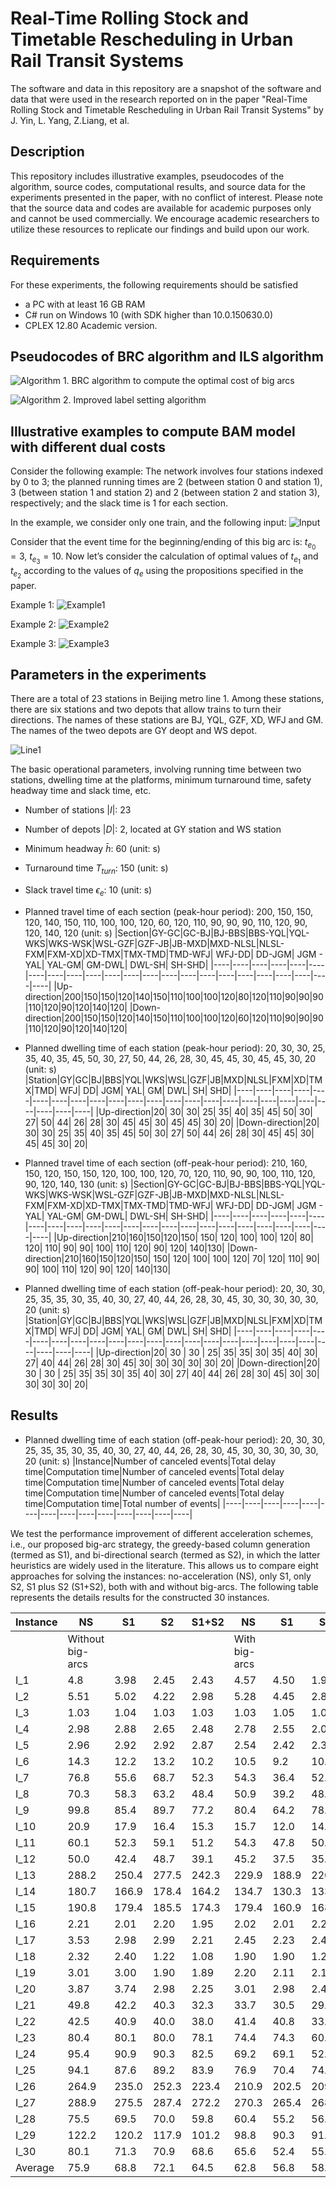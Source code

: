 # Real-Time Rolling Stock and Timetable Rescheduling in Urban Rail Transit Systems

The software and data in this repository are a snapshot of the software and data
that were used in the research reported on in the paper "Real-Time Rolling Stock and Timetable Rescheduling in Urban Rail Transit Systems" by J. Yin, L. Yang, Z.Liang, et al.
## Description

This repository includes illustrative examples, pseudocodes of the algorithm, source codes, computational results, and source data for the experiments presented in the paper, with no conflict of interest. Please note that the source data and codes are available for academic purposes only and cannot be used commercially. We encourage academic researchers to utilize these resources to replicate our findings and build upon our work.

## Requirements
For these experiments, the following requirements should be satisfied
* a PC with at least 16 GB RAM
* C# run on Windows 10 (with SDK higher than 10.0.150630.0)
* CPLEX 12.80 Academic version.

## Pseudocodes of BRC algorithm and ILS algorithm

![Algorithm 1. BRC algorithm to compute the optimal cost of big arcs](https://github.com/JerryYINJIATENG/RSTO-platform/blob/master/Materials/ILS.png)


![Algorithm 2. Improved label setting algorithm](https://github.com/JerryYINJIATENG/RSTO-platform/blob/master/Materials/LabelCorrecting.jpg)

## Illustrative examples to compute BAM model with different dual costs
Consider the following example: The network involves four stations indexed by 0 to 3; the planned running times are 2 (between station 0 and station 1), 3 (between station 1 and station 2) and 2 (between station 2 and station 3), respectively; and the slack time is 1 for each section. 

In the example, we consider only one train, and the following input:
![Input](https://github.com/JerryYINJIATENG/RSTO-platform/blob/master/Materials/input.png)

Consider that the event time for the beginning/ending of this big arc is: $t_{e_0}=3$, $t_{e_3}=10$. Now let’s consider the calculation of optimal values of $t_{e_1}$ and  $t_{e_2}$ 	according to the values of $q_e$ using the propositions specified in the paper.

Example 1:
![Example1](https://github.com/JerryYINJIATENG/RSTO-platform/blob/master/Materials/example1.png)

Example 2:
![Example2](https://github.com/JerryYINJIATENG/RSTO-platform/blob/master/Materials/example2.png)

Example 3:
![Example3](https://github.com/JerryYINJIATENG/RSTO-platform/blob/master/Materials/example3.png)


## Parameters in the experiments

There are a total of 23 stations in Beijing metro line 1. Among these stations, there are six stations and two depots that allow trains to turn their directions. The names of these stations are BJ, YQL, GZF, XD, WFJ and GM. The names of the tweo depots are GY deopt and WS depot.

![Line1](https://github.com/JerryYINJIATENG/RSTO-platform/blob/master/Materials/Line1Layout.jpg)

The basic operational parameters, involving running time between two stations, dwelling time at the platforms, minimum turnaround time, safety headway time  and slack time, etc.

* Number of stations $|I|$: 23
* Number of depots $|D|$: 2, located at GY station and WS station
* Minimum headway $\bar{h}$: 60 (unit: s)
* Turnaround time $T_{turn}$: 150 (unit: s)
* Slack travel time $\epsilon_e$: 10 (unit: s)
* Planned travel time of each section (peak-hour period): 200, 150, 150, 120, 140, 150, 110, 100, 100, 120, 60, 120, 110, 90, 90, 90, 110, 120, 90, 120, 140, 120 (unit: s)
  |Section|GY-GC|GC-BJ|BJ-BBS|BBS-YQL|YQL-WKS|WKS-WSK|WSL-GZF|GZF-JB|JB-MXD|MXD-NLSL|NLSL-FXM|FXM-XD|XD-TMX|TMX-TMD|TMD-WFJ| WFJ-DD| DD-JGM| JGM - YAL| YAL-GM| GM-DWL| DWL-SH| SH-SHD|
  |----|----|----|----|----|----|----|----|----|----|----|----|----|----|----|----|----|----|----|----|----|----|----|
  |Up-direction|200|150|150|120|140|150|110|100|100|120|80|120|110|90|90|90|110|120|90|120|140|120|
  |Down-direction|200|150|150|120|140|150|110|100|100|120|60|120|110|90|90|90|110|120|90|120|140|120|
* Planned dwelling time of each station (peak-hour period): 20, 30, 30, 25, 35, 40, 35, 45, 50, 30, 27, 50, 44, 26, 28, 30, 45, 45, 30, 45, 45, 30, 20 (unit: s)
|Station|GY|GC|BJ|BBS|YQL|WKS|WSL|GZF|JB|MXD|NLSL|FXM|XD|TMX|TMD| WFJ| DD| JGM| YAL| GM| DWL| SH| SHD|
  |----|----|----|----|----|----|----|----|----|----|----|----|----|----|----|----|----|----|----|----|----|----|----|----|
  |Up-direction|20| 30| 30| 25| 35| 40| 35| 45| 50| 30| 27| 50| 44| 26| 28| 30| 45| 45| 30| 45| 45| 30| 20|
  |Down-direction|20| 30| 30| 25| 35| 40| 35| 45| 50| 30| 27| 50| 44| 26| 28| 30| 45| 45| 30| 45| 45| 30| 20|

* Planned travel time of each section (off-peak-hour period): 210, 160, 150, 120, 150, 150, 120, 100, 100, 120, 70, 120, 110, 90, 90, 100, 110, 120, 90, 120, 140, 130 (unit: s)
  |Section|GY-GC|GC-BJ|BJ-BBS|BBS-YQL|YQL-WKS|WKS-WSK|WSL-GZF|GZF-JB|JB-MXD|MXD-NLSL|NLSL-FXM|FXM-XD|XD-TMX|TMX-TMD|TMD-WFJ| WFJ-DD| DD-JGM| JGM - YAL| YAL-GM| GM-DWL| DWL-SH| SH-SHD|
  |----|----|----|----|----|----|----|----|----|----|----|----|----|----|----|----|----|----|----|----|----|----|----|
  |Up-direction|210|160|150|120|150| 150| 120| 100| 100| 120| 80| 120| 110| 90| 90| 100| 110| 120| 90| 120| 140|130|
  |Down-direction|210|160|150|120|150| 150| 120| 100| 100| 120| 70| 120| 110| 90| 90| 100| 110| 120| 90| 120| 140|130|
  
* Planned dwelling time of each station (off-peak-hour period): 20, 30, 30, 25, 35, 35, 30, 35, 40, 30, 27, 40, 44, 26, 28, 30, 45, 30, 30, 30, 30, 30, 20 (unit: s)
|Station|GY|GC|BJ|BBS|YQL|WKS|WSL|GZF|JB|MXD|NLSL|FXM|XD|TMX|TMD| WFJ| DD| JGM| YAL| GM| DWL| SH| SHD|
  |----|----|----|----|----|----|----|----|----|----|----|----|----|----|----|----|----|----|----|----|----|----|----|----|
  |Up-direction|20| 30 | 30 | 25| 35| 35| 30| 35| 40| 30| 27| 40| 44| 26| 28| 30| 45| 30| 30| 30| 30| 30| 20|
  |Down-direction|20| 30 | 30 | 25| 35| 35| 30| 35| 40| 30| 27| 40| 44| 26| 28| 30| 45| 30| 30| 30| 30| 30| 20|

  
## Results

* Planned dwelling time of each station (off-peak-hour period): 20, 30, 30, 25, 35, 35, 30, 35, 40, 30, 27, 40, 44, 26, 28, 30, 45, 30, 30, 30, 30, 30, 20 (unit: s)
|Instance|Number of canceled events|Total delay time|Computation time|Number of canceled events|Total delay time|Computation time|Number of canceled events|Total delay time|Computation time|Number of canceled events|Total delay time|Computation time|Total number of events|
|----|----|----|----|----|----|----|----|----|----|----|----|----|----|


We test the performance improvement of different acceleration schemes, i.e., our proposed big-arc strategy, the greedy-based column generation (termed as S1), and bi-directional search (termed as S2), in which the latter heuristics are widely used in the literature. This allows us to compare eight approaches for solving the instances: no-acceleration (NS), only S1, only S2, S1 plus S2 (S1+S2), both with and without big-arcs. The following table represents the details results for the constructed 30 instances.

|Instance|NS|S1|S2|S1+S2|NS|S1|S2|S1+S2|
|  ----  | ----  |----  |----  |----  |----  |----  |----  |----  |
| |Without big-arcs| |  | |With big-arcs| | | |
|I_1|4.8|3.98|2.45|2.43|4.57|4.50|1.90|1.88|
|I_2|5.51|5.02|4.22|2.98|5.28|4.45|2.88|2.13|
|I_3|1.03|1.04|1.03|1.03|1.03|1.05|1.04|1.08|
|I_4|2.98|2.88|2.65|2.48|2.78|2.55|2.09|1.98|
|I_5|2.96|2.92|2.92|2.87|2.54|2.42|2.33|2.21|
|I_6|14.3|12.2|13.2|10.2|10.5|9.2|10.4|8.6|
|I_7|76.8|55.6|68.7|52.3|54.3|36.4|52.1|34.5|
|I_8|70.3|58.3|63.2|48.4|50.9|39.2|48.8|37.3|
|I_9|99.8|85.4|	89.7|77.2|	80.4|	64.2|	78.5|	55.3|
|I_10|20.9|17.9|16.4|15.3|15.7|12.0|14.3|10.6|
|I_11|60.1|	52.3|	59.1|	51.2|	54.3|	47.8|	50.2|	45.0|
|I_12|50.0|42.4|48.7|39.1|45.2|37.5|35.5|32.8|
|I_13|288.2|250.4|277.5|242.3|229.9|188.9|220.4|186.0|
|I_14|180.7|166.9|178.4|164.2|134.7|130.3|133.5|115.3|
|I_15|190.8|179.4|185.5|174.3|179.4|160.9|168.6|154.2|
|I_16|2.21|2.01|2.20|1.95|2.02|2.01|2.20|1.90|
|I_17|3.53|2.98|2.99|2.21|2.45|2.23|2.44|2.21|
|I_18|2.32|2.40|1.22|1.08|1.90|1.90|1.23|1.10|
|I_19|3.01|3.00|1.90|1.89|2.20|2.11|2.10|1.98|
|I_20|3.87|3.74|2.98|2.25|3.01|2.98|2.42|2.24|
|I_21|49.8|42.2|40.3|32.3|33.7|30.5|29.8|28.5|
|I_22|42.5|40.9|40.0|38.0|41.4|40.8|33.5|30.3|
|I_23|80.4|80.1|80.0|78.1|74.4|74.3|60.8|60.2|
|I_24|95.4|90.9|90.3|82.5|69.2|69.1|52.5|50.4|
|I_25|94.1|87.6|89.2|83.9|76.9|70.4|74.2|68.3|
|I_26|264.9|235.0|252.3|223.4|210.9|202.5|209.0|198.7|
|I_27|288.9|275.5|287.4|272.2|270.3|265.4|268.8|254.4|
|I_28|75.5|69.5|70.0|59.8|60.4|55.2|56.6|48.3|
|I_29|122.2|120.2|117.9|101.2|98.8|90.3|91.2|87.6|
|I_30|80.1|71.3|70.9|68.6|65.6|52.4|55.4|49.9|
|Average|75.9|68.8|72.1|64.5|62.8|56.8|58.8|45.93|
